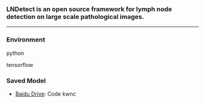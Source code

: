 ### LNDetect is an open source framework for lymph node detection on large scale pathological images.

****

### Environment

python

tensorflow

### Saved Model
* [Baidu Drive](https://pan.baidu.com/s/16TbUQGQsPoUbPIWouG4Cwg): Code kwnc